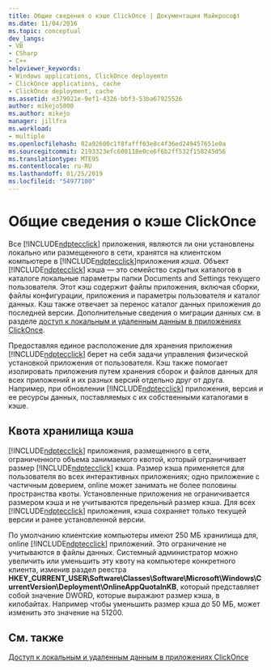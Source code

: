 ```yaml
---
title: Общие сведения о кэше ClickOnce | Документация Майкрософт
ms.date: 11/04/2016
ms.topic: conceptual
dev_langs:
- VB
- CSharp
- C++
helpviewer_keywords:
- Windows applications, ClickOnce deployemtn
- ClickOnce applications, cache
- ClickOnce deployment, cache
ms.assetid: e379921e-9ef1-4326-bbf3-53ba67925526
author: mikejo5000
ms.author: mikejo
manager: jillfra
ms.workload:
- multiple
ms.openlocfilehash: 82a92600c1f8fafff63e8c4f36ed249457651e0a
ms.sourcegitcommit: 2193323efc608118e0ce6f6b2ff532f158245d56
ms.translationtype: MTE95
ms.contentlocale: ru-RU
ms.lasthandoff: 01/25/2019
ms.locfileid: "54977100"
---
```

# <a name="clickonce-cache-overview"></a>Общие сведения о кэше ClickOnce
Все [!INCLUDE[ndptecclick](../deployment/includes/ndptecclick_md.md)] приложения, являются ли они установлены локально или размещенного в сети, хранятся на клиентском компьютере в [!INCLUDE[ndptecclick](../deployment/includes/ndptecclick_md.md)]приложения *кэша*. Объект [!INCLUDE[ndptecclick](../deployment/includes/ndptecclick_md.md)] кэша — это семейство скрытых каталогов в каталоге локальные параметры папки Documents and Settings текущего пользователя. Этот кэш содержит файлы приложения, включая сборки, файлы конфигурации, приложения и параметры пользователя и каталог данных. Кэш также отвечает за перенос каталог данных приложения до последней версии. Дополнительные сведения о миграции данных см. в разделе [доступ к локальным и удаленным данным в приложениях ClickOnce](../deployment/accessing-local-and-remote-data-in-clickonce-applications.md).  
  
 Предоставляя единое расположение для хранения приложения [!INCLUDE[ndptecclick](../deployment/includes/ndptecclick_md.md)] берет на себя задачи управления физической установкой приложения от пользователя. Кэш также помогает изолировать приложения путем хранения сборок и файлов данных для всех приложений и их разных версий отдельно друг от друга. Например, при обновлении [!INCLUDE[ndptecclick](../deployment/includes/ndptecclick_md.md)] приложения, версия и ее ресурсы данных, поставляемых с их собственными каталогами в кэше.  
  
## <a name="cache-storage-quota"></a>Квота хранилища кэша  
 [!INCLUDE[ndptecclick](../deployment/includes/ndptecclick_md.md)] приложения, размещенного в сети, ограниченного объема занимаемого квотой, который ограничивает размер [!INCLUDE[ndptecclick](../deployment/includes/ndptecclick_md.md)] кэша. Размер кэша применяется для пользователя во всех интерактивных приложениях; одно приложение с частичным доверием, online может занимать не более половины пространства квоты. Установленные приложения не ограничивается размером кэша и не учитываются предельный размер кэша. Для всех [!INCLUDE[ndptecclick](../deployment/includes/ndptecclick_md.md)] приложения, кэша сохраняет только текущей версии и ранее установленной версии.  
  
 По умолчанию клиентские компьютеры имеют 250 МБ хранилища для, online [!INCLUDE[ndptecclick](../deployment/includes/ndptecclick_md.md)] приложений. Это ограничение не учитываются в файлы данных. Системный администратор можно увеличить или уменьшить эту квоту на компьютере конкретного клиента, изменив раздел реестра **HKEY_CURRENT_USER\Software\Classes\Software\Microsoft\Windows\CurrentVersion\Deployment\OnlineAppQuotaInKB**, который представляет собой значение DWORD, которые выражают размер кэша, в килобайтах. Например чтобы уменьшить размер кэша до 50 МБ, может изменить это значение на 51200.  
  
## <a name="see-also"></a>См. также  
 [Доступ к локальным и удаленным данным в приложениях ClickOnce](../deployment/accessing-local-and-remote-data-in-clickonce-applications.md)